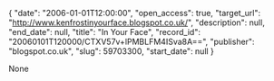 {
  "date": "2006-01-01T12:00:00", 
  "open_access": true, 
  "target_url": "http://www.kenfrostinyourface.blogspot.co.uk/", 
  "description": null, 
  "end_date": null, 
  "title": "In Your Face", 
  "record_id": "20060101T120000/CTXV57v+lPMBLFM4ISva8A==", 
  "publisher": "blogspot.co.uk", 
  "slug": 59703300, 
  "start_date": null
}

None